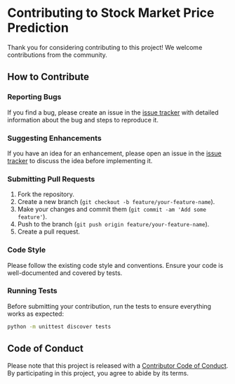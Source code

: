 # Contributing to Stock Market Price Prediction

Thank you for considering contributing to this project! We welcome contributions from the community.

## How to Contribute

### Reporting Bugs
If you find a bug, please create an issue in the [issue tracker](https://github.com/Anshulsm12/Stock-Market_Price-Prediction/issues) with detailed information about the bug and steps to reproduce it.

### Suggesting Enhancements
If you have an idea for an enhancement, please open an issue in the [issue tracker](https://github.com/Anshulsm12/Stock-Market_Price-Prediction/issues) to discuss the idea before implementing it.

### Submitting Pull Requests
1. Fork the repository.
2. Create a new branch (`git checkout -b feature/your-feature-name`).
3. Make your changes and commit them (`git commit -am 'Add some feature'`).
4. Push to the branch (`git push origin feature/your-feature-name`).
5. Create a pull request.

### Code Style
Please follow the existing code style and conventions. Ensure your code is well-documented and covered by tests.

### Running Tests
Before submitting your contribution, run the tests to ensure everything works as expected:
```sh
python -m unittest discover tests
```

## Code of Conduct
Please note that this project is released with a [Contributor Code of Conduct](CODE_OF_CONDUCT.md). By participating in this project, you agree to abide by its terms.